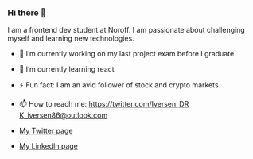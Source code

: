 ### Hi there 👋

I am a frontend dev student at Noroff. I am passionate about challenging myself and learning new technologies.

- 🔭 I’m currently working on my last project exam before I graduate
- 🌱 I’m currently learning react 
- ⚡ Fun fact: I am an avid follower of stock and crypto markets

- 📫 How to reach me: https://twitter.com/Iversen_DR K_iversen86@outlook.com
- [My Twitter page](https://twitter.com/Iversen_DR)
- [My LinkedIn page](www.linkedin.com/in/kristoffer-iversen-a593811b5)
<!--
**KIVERSEN86/KIVERSEN86** is a ✨ _special_ ✨ repository because its `README.md` (this file) appears on your GitHub profile.

Here are some ideas to get you started:

- 🔭 I’m currently working on ...
- 🌱 I’m currently learning ...
- 👯 I’m looking to collaborate on ...
- 🤔 I’m looking for help with ...
- 💬 Ask me about ...
- 📫 How to reach me: ...
- 😄 Pronouns: ...
- ⚡ Fun fact: ...
-->

